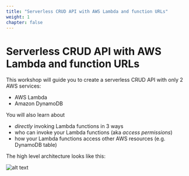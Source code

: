 ```yaml
---
title: "Serverless CRUD API with AWS Lambda and function URLs"
weight: 1
chapter: false
---
```


# Serverless CRUD API with AWS Lambda and function URLs

This workshop will guide you to create a serverless CRUD API with only 2 AWS services:

- AWS Lambda
- Amazon DynamoDB

You will also learn about

- _directly_ invoking Lambda functions in 3 ways
- who can invoke your Lambda functions (aka _access permissions_)
- how your Lambda functions access other AWS resources (e.g. DynamoDB table)

The high level architecture looks like this:

![alt text](/diagrams/workshop-1-high-level.drawio.svg)
